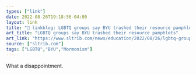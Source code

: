 ```yaml
---
types: ["link"]
date: 2022-08-26T19:18:56-04:00
layout: link
title: "🔗 linkblog: LGBTQ groups say BYU trashed their resource pamphlets'"
art_title: "LGBTQ groups say BYU trashed their resource pamphlets"
art_link: "https://www.sltrib.com/news/education/2022/08/26/lgbtq-groups-say-byu-trashed/"
source: ["sltrib.com"]
tags: ["LGBTQ","BYU","Mormonism"]
---
```

What a disappointment.
 
